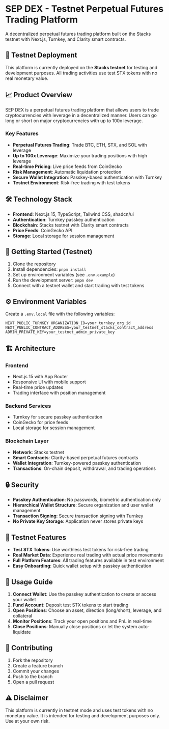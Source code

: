 # SEP DEX - Testnet Perpetual Futures Trading Platform

A decentralized perpetual futures trading platform built on the Stacks testnet with Next.js, Turnkey, and Clarity smart contracts.

## 🚀 Testnet Deployment

This platform is currently deployed on the **Stacks testnet** for testing and development purposes. All trading activities use test STX tokens with no real monetary value.

## 📈 Product Overview

SEP DEX is a perpetual futures trading platform that allows users to trade cryptocurrencies with leverage in a decentralized manner. Users can go long or short on major cryptocurrencies with up to 100x leverage.

### Key Features

- **Perpetual Futures Trading**: Trade BTC, ETH, STX, and SOL with leverage
- **Up to 100x Leverage**: Maximize your trading positions with high leverage
- **Real-time Pricing**: Live price feeds from CoinGecko
- **Risk Management**: Automatic liquidation protection
- **Secure Wallet Integration**: Passkey-based authentication with Turnkey
- **Testnet Environment**: Risk-free trading with test tokens

## 🛠️ Technology Stack

- **Frontend**: Next.js 15, TypeScript, Tailwind CSS, shadcn/ui
- **Authentication**: Turnkey passkey authentication
- **Blockchain**: Stacks testnet with Clarity smart contracts
- **Price Feeds**: CoinGecko API
- **Storage**: Local storage for session management

## 🎯 Getting Started (Testnet)

1. Clone the repository
2. Install dependencies: `pnpm install`
3. Set up environment variables (see `.env.example`)
4. Run the development server: `pnpm dev`
5. Connect with a testnet wallet and start trading with test tokens

## ⚙️ Environment Variables

Create a `.env.local` file with the following variables:

```
NEXT_PUBLIC_TURNKEY_ORGANIZATION_ID=your_turnkey_org_id
NEXT_PUBLIC_CONTRACT_ADDRESS=your_testnet_stacks_contract_address
ADMIN_PRIVATE_KEY=your_testnet_admin_private_key
```

## 🏗️ Architecture

### Frontend
- Next.js 15 with App Router
- Responsive UI with mobile support
- Real-time price updates
- Trading interface with position management

### Backend Services
- Turnkey for secure passkey authentication
- CoinGecko for price feeds
- Local storage for session management

### Blockchain Layer
- **Network**: Stacks testnet
- **Smart Contracts**: Clarity-based perpetual futures contracts
- **Wallet Integration**: Turnkey-powered passkey authentication
- **Transactions**: On-chain deposit, withdrawal, and trading operations

## 🔒 Security

- **Passkey Authentication**: No passwords, biometric authentication only
- **Hierarchical Wallet Structure**: Secure organization and user wallet management
- **Transaction Signing**: Secure transaction signing with Turnkey
- **No Private Key Storage**: Application never stores private keys

## 🧪 Testnet Features

- **Test STX Tokens**: Use worthless test tokens for risk-free trading
- **Real Market Data**: Experience real trading with actual price movements
- **Full Platform Features**: All trading features available in test environment
- **Easy Onboarding**: Quick wallet setup with passkey authentication

## 📖 Usage Guide

1. **Connect Wallet**: Use the passkey authentication to create or access your wallet
2. **Fund Account**: Deposit test STX tokens to start trading
3. **Open Positions**: Choose an asset, direction (long/short), leverage, and collateral
4. **Monitor Positions**: Track your open positions and PnL in real-time
5. **Close Positions**: Manually close positions or let the system auto-liquidate

## 🤝 Contributing

1. Fork the repository
2. Create a feature branch
3. Commit your changes
4. Push to the branch
5. Open a pull request

## ⚠️ Disclaimer

This platform is currently in testnet mode and uses test tokens with no monetary value. It is intended for testing and development purposes only. Use at your own risk.